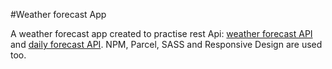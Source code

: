 #Weather forecast App

A weather forecast app created to practise rest Api: [weather forecast API](https://api.openweathermap.org/data/2.5/forecast) and [daily forecast API](https://api.openweathermap.org/data/2.5/forecast/daily). 
NPM, Parcel, SASS and Responsive Design are used too. 
